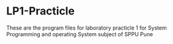 # LP1-Practicle
These are the program files for laboratory practicle 1 for System Programming and operating System subject of SPPU Pune
